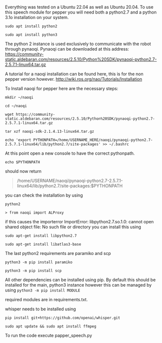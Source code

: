 Everything was tested on a Ubuntu 22.04 as well as Ubuntu 20.04.
To use this speech module for pepper you will need both a python2.7 and a python 3.1o installation on your system. 

`sudo apt install python2`

`sudo apt install python3`

The python 2 instance is used exclusively to communicate with the robot through pynaoqi. Pynaoqi can be downloaded at this address:
https://community-static.aldebaran.com/resources/2.5.10/Python%20SDK/pynaoqi-python2.7-2.5.7.1-linux64.tar.gz

A tutorial for a naoqi installation can be found here, this is for the non pepper version however.
http://wiki.ros.org/nao/Tutorials/Installation

To Install naoqi for pepper here are the necessary steps:

`mkdir ~/naoqi`

`cd ~/naoqi`

`wget https://community-static.aldebaran.com/resources/2.5.10/Python%20SDK/pynaoqi-python2.7-2.5.7.1-linux64.tar.gz`

`tar xzf naoqi-sdk-2.1.4.13-linux64.tar.gz`

`echo 'export PYTHONPATH=/home/USERNAME_HERE/naoqi/pynaoqi-python2.7-2.5.7.1-linux64/lib/python2.7/site-packages' >> ~/.bashrc`


At this point open a new console to have the correct pythonpath.

`echo $PYTHONPATH`

should now return 
>/home/USERNAME/naoqi/pynaoqi-python2.7-2.5.7.1-linux64/lib/python2.7/site-packages:$PYTHONPATH

you can check the installation by using 

`python2`

`> from naoqi import ALProxy`


if this causes the importerror
ImportError: libpython2.7.so.1.0: cannot open shared object file: No such file or directory
you can install this using 

`sudo apt-get install libpython2.7`

`sudo apt-get install libatlas3-base`

The last python2 requirements are paramiko and scp

`python3 -m pip install paramiko`

`python3 -m pip install scp`


All other dependencies can be installed using pip. By default this should be installed for the main, python3 instance however this can be managed by using 
`python3 -m pip install MODULE`

required modules are in requirements.txt.

whisper needs to be installed using 

`pip install git+https://github.com/openai/whisper.git `

`sudo apt update && sudo apt install ffmpeg`



To run the code execute papper_speech.py
